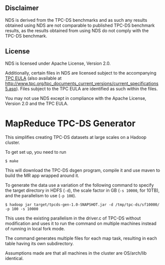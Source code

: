 ## Disclaimer

NDS is derived from the TPC-DS benchmarks and as such any results obtained using NDS are not
comparable to published TPC-DS benchmark results, as the results obtained from using NDS do not
comply with the TPC-DS benchmark.

## License

NDS is licensed under Apache License, Version 2.0.

Additionally, certain files in NDS are licensed subject to the accompanying [TPC EULA](TPC%20EULA.txt) (also 
available at http://www.tpc.org/tpc_documents_current_versions/current_specifications5.asp).  Files subject to the TPC 
EULA are identified as such within the files.

You may not use NDS except in compliance with the Apache License, Version 2.0 and the TPC EULA.


MapReduce TPC-DS Generator
==========================

This simplifies creating TPC-DS datasets at large scales on a Hadoop cluster.

To get set up, you need to run

```
$ make
```

This will download the TPC-DS dsgen program, compile it and use maven to build the MR app wrapped around it.

To generate the data use a variation of the following command to specify the target directory in HDFS (`-d`), the scale factor in GB (`-s 10000`, for 10TB), and the parallelism to use (`-p 100`).

```
$ hadoop jar target/tpcds-gen-1.0-SNAPSHOT.jar -d /tmp/tpc-ds/sf10000/ -p 100 -s 10000
```

This uses the existing parallelism in the driver.c of TPC-DS without modification and uses it to run the command on multiple machines instead of running in local fork mode.

The command generates multiple files for each map task, resulting in each table having its own subdirectory.

Assumptions made are that all machines in the cluster are OS/arch/lib identical.
